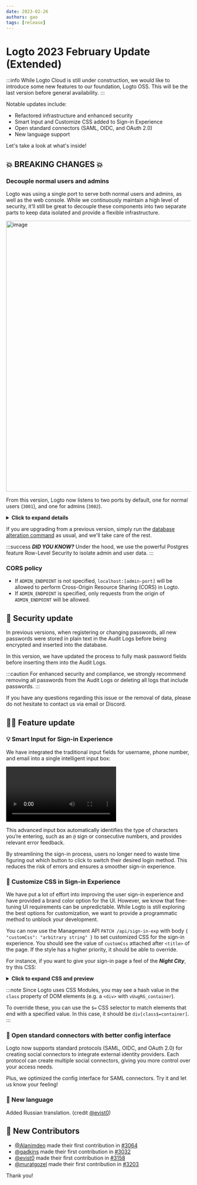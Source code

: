 ```yaml
---
date: 2023-02-26
authors: gao
tags: [release]
---
```


# Logto 2023 February Update (Extended)

:::info
While Logto Cloud is still under construction, we would like to introduce some new features to our foundation, Logto OSS. This will be the last version before general availability.
:::

Notable updates include:

- Refactored infrastructure and enhanced security
- Smart Input and Customize CSS added to Sign-in Experience
- Open standard connectors (SAML, OIDC, and OAuth 2.0)
- New language support

Let's take a look at what's inside!

<!-- truncate -->

## 💥 BREAKING CHANGES 💥

### Decouple normal users and admins

Logto was using a single port to serve both normal users and admins, as well as the web console. While we continuously maintain a high level of security, it’ll still be great to decouple these components into two separate parts to keep data isolated and provide a flexible infrastructure.

<img width="737" alt="image" src="https://user-images.githubusercontent.com/14722250/221365507-6f20a804-1059-4933-9b88-df1244ab900b.png" />

From this version, Logto now listens to two ports by default, one for normal users (`3001`), and one for admins (`3002`).

<details>
<summary><b>Click to expand details</b></summary>
<p>

- Nothing changed for normal users. No adaption is needed.
- For admin users:
  - The default Admin Console URL has been changed to `http://localhost:3002/console`.
  - To change the admin port, set the environment variable `ADMIN_PORT`. For instance, `ADMIN_PORT=3456`.
  - You can specify a custom endpoint for admins by setting the environment variable `ADMIN_ENDPOINT`. For example, `ADMIN_ENDPOINT=https://admin.your-domain.com`.
  - You can now completely disable admin endpoints by setting `ADMIN_DISABLE_LOCALHOST=1` and leaving `ADMIN_ENDPOINT` unset.
  - Admin Console and admin user data are not accessible via normal user endpoints, including `localhost` and `ENDPOINT` from the environment.
  - Admin Console no longer displays audit logs of admin users. However, these logs still exist in the database, and Logto still inserts admin user logs. There is just no convenient interface to inspect them.
  - Due to the data isolation, the numbers on the dashboard may slightly decrease (admins are excluded).

</p>
</details>

If you are upgrading from a previous version, simply run the [database alteration command](https://docs.logto.io/docs/tutorials/using-cli/database-alteration) as usual, and we'll take care of the rest.

:::success ***DID YOU KNOW?***
Under the hood, we use the powerful Postgres feature Row-Level Security to isolate admin and user data.
:::

### CORS policy

- If `ADMIN_ENDPOINT` is not specified, `localhost:[admin-port]` will be allowed to perform Cross-Origin Resource Sharing (CORS) in Logto.
- If `ADMIN_ENDPOINT` is specified, only requests from the origin of `ADMIN_ENDPOINT` will be allowed.

## 🔐 Security update

In previous versions, when registering or changing passwords, all new passwords were stored in plain text in the Audit Logs before being encrypted and inserted into the database.

In this version, we have updated the process to fully mask password fields before inserting them into the Audit Logs.

:::caution
For enhanced security and compliance, we strongly recommend removing all passwords from the Audit Logs or deleting all logs that include passwords.
:::

If you have any questions regarding this issue or the removal of data, please do not hesitate to contact us via email or Discord.

## 🧑‍🚀 Feature update

### 💡 Smart Input for Sign-in Experience

We have integrated the traditional input fields for username, phone number, and email into a single intelligent input box:

<p>
<video src="https://user-images.githubusercontent.com/14722250/221401902-cc9bcd91-160c-4058-91ce-1e8a7bdfc842.mov" />
</p>

This advanced input box automatically identifies the type of characters you’re entering, such as an `@` sign or consecutive numbers, and provides relevant error feedback.

By streamlining the sign-in process, users no longer need to waste time figuring out which button to click to switch their desired login method. This reduces the risk of errors and ensures a smoother sign-in experience.

### 🎨 Customize CSS in Sign-in Experience

We have put a lot of effort into improving the user sign-in experience and have provided a brand color option for the UI. However, we know that fine-tuning UI requirements can be unpredictable. While Logto is still exploring the best options for customization, we want to provide a programmatic method to unblock your development.

You can now use the Management API `PATCH /api/sign-in-exp` with body `{ "customCss": "arbitrary string" }` to set customized CSS for the sign-in experience. You should see the value of `customCss` attached after `<title>` of the page. If the style has a higher priority, it should be able to override.

For instance, if you want to give your sign-in page a feel of the ***Night City***, try this CSS:

<details>

<summary><b>Click to expand CSS and preview</b></summary>

<p></p>

```css
@font-face { font-family: 'Rock Salt'; font-style: normal; font-weight: 400; font-display: swap; src: url(https://fonts.gstatic.com/s/rocksalt/v18/MwQ0bhv11fWD6QsAVOZrt0M6p7NGrQ.woff2) format('woff2'); unicode-range: U+0000-00FF, U+0131, U+0152-0153, U+02BB-02BC, U+02C6, U+02DA, U+02DC, U+2000-206F, U+2074, U+20AC, U+2122, U+2191, U+2193, U+2212, U+2215, U+FEFF, U+FFFD; }
@font-face { font-family: 'Share Tech'; font-style: normal; font-weight: 400; font-display: swap; src: url(https://fonts.gstatic.com/s/sharetech/v17/7cHtv4Uyi5K0OeZ7bohU8H0JmBUhfrE.woff2) format('woff2'); unicode-range: U+0000-00FF, U+0131, U+0152-0153, U+02BB-02BC, U+02C6, U+02DA, U+02DC, U+2000-206F, U+2074, U+20AC, U+2122, U+2191, U+2193, U+2212, U+2215, U+FEFF, U+FFFD; }
#app * { font-family: 'Share Tech'; letter-spacing: 0.5px; }
#app > div[class$=viewBox] { background-image: url(https://silverhand.io/assets/v-in-nc.jpg); background-size: cover; }
#app main[class$=main] { background-image: url(https://silverhand.io/assets/gentle-universe.png); background-size: cover; opacity: 0.98; min-height: initial; padding: 24px; padding-bottom: 72px; border-radius: 12px; }
#app main[class$=main] img[class$=logo] { content: url(https://silverhand.io/assets/cyberpunk-2077.png); margin: -20px 0 -12px; height: 160px; }
#app main[class$=main] div[class$=headline] { visibility: hidden; height: 60px; }
#app main[class$=main] div[class$=headline]:before { content: 'Welcome to Night City'; visibility: visible; display: block; font-family: 'Rock Salt'; font-style: italic; line-height: 60px; font-size: 20px; color: rgba(245,250,255,0.6); padding: 0 20px; }
#app form div[class$=inputField] > div { outline: none; border: none; border-radius: 4px; }
#app form div[class$=inputField] > div > input, #app form div[class$=inputField] div[class$=countryCodeSelector] { background: initial; background-color: #453f67; font-family: 'Share Tech'; letter-spacing: 0.5px; font-size: 16px; font-weight: 600; }
#app button { font-weight: 600; font-size: 16px; border-radius: 4px; }
#app button[type=submit] { background: linear-gradient(270.84deg, #2FD6FB -24.55%, #6369FC 44.33%, #A741EB 119.2%), #5D34F2; }
```

![custom-css-preview](https://user-images.githubusercontent.com/14722250/221394786-4ae77638-8f35-4791-afae-8ab6a314dbf8.jpg)

*"We have a city to burn!"*

</details>

:::note
Since Logto uses CSS Modules, you may see a hash value in the `class` property of DOM elements (e.g. a `<div>` with `vUugRG_container`).

To override these, you can use the `$=` CSS selector to match elements that end with a specified value. In this case, it should be `div[class$=container]`.
:::

### 🔗 Open standard connectors with better config interface

Logto now supports standard protocols (SAML, OIDC, and OAuth 2.0) for creating social connectors to integrate external identity providers. Each protocol can create multiple social connectors, giving you more control over your access needs.

Plus, we optimized the config interface for SAML connectors. Try it and let us know your feeling!

### 📄 New language

Added Russian translation. (credit [@evist0](https://github.com/evist0))

## 🎉 New Contributors

* [@Alanimdeo](https://github.com/Alanimdeo) made their first contribution in [#3064](https://github.com/logto-io/logto/pull/3064)
* [@gadkins](https://github.com/gadkins) made their first contribution in [#3032](https://github.com/logto-io/logto/pull/3032)
* [@evist0](https://github.com/evist0) made their first contribution in [#3158](https://github.com/logto-io/logto/pull/3158)
* [@muratgozel](https://github.com/muratgozel) made their first contribution in [#3203](https://github.com/logto-io/logto/pull/3203)

Thank you!
